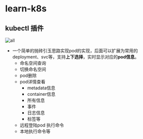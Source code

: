 # learn-k8s
## kubectl 插件
![all](https://github.com/JasinlikeEatingOrange/learn-k8s/assets/35122784/e42e7f96-5244-4315-82af-9a6b8e398bac)
+ 一个简单的抛砖引玉思路实现pod的实现，后面可以扩展为常用的deployment、svc等，支持**上下选择**，实时显示对应的**pod信息**。 
  + 命名空间查询
  + 切换命名空间
  + pod删除
  + pod详情查看
    + metadata信息
    + container信息
    + 所有信息
    + 事件
    + 日志信息
    + 标签等
  + 远程登陆pod 执行命令
  +  本地执行命令等
